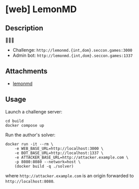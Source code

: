 # [web] LemonMD

## Description

🍋📝✨

- Challenge: `http://lemonmd.{int,dom}.seccon.games:3000`
- Admin bot: `http://lemonmd.{int,dom}.seccon.games:1337`

## Attachments

- [lemonmd](files/lemonmd)

## Usage

Launch a challenge server:

```
cd build
docker compose up
```

Run the author's solver:
```
docker run -it --rm \
    -e WEB_BASE_URL=http://localhost:3000 \
    -e BOT_BASE_URL=http://localhost:1337 \
    -e ATTACKER_BASE_URL=http://attacker.example.com \
    -p 8080:8080 --network=host \
    (docker build -q ./solver)
```

where `http://attacker.example.com` is an origin forwarded to `http://localhost:8080`.
